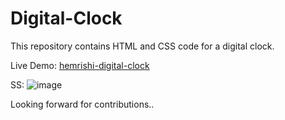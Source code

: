 # Digital-Clock
This repository contains HTML and CSS code for a digital clock.

Live Demo: [hemrishi-digital-clock](https://hemrishi-digital-clock.vercel.app/)


SS:
![image](https://github.com/user-attachments/assets/5c5c1a35-99e8-4a15-8ca6-5303bd98ec00)


Looking forward for contributions..
